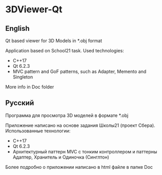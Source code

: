 # 3DViewer-Qt
## English
Qt based viewer for 3D Models in *.obj format

Application based on School21 task. Used technologies:
- C++17
- Qt 6.2.3
- MVC pattern and GoF patterns, such as Adapter, Memento and Singleton

More info in Doc folder


## Русский
Программа для просмотра 3D моделей в формате *.obj

Приложение написано на основе задания Школы21 (проект Сбера). Использованные технологии:
- C++17
- Qt 6.2.3
- Архитектурный паттерн MVC с тонким контроллером и паттерны Адаптер, Хранитель и Одиночка (Синглтон)

Более подробно о приложении написано в html файле в папке Doc

